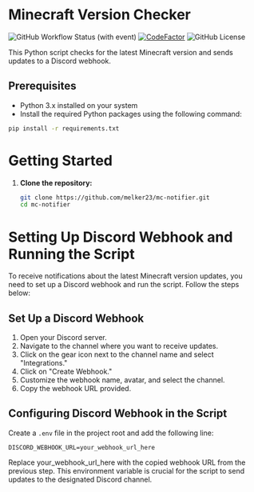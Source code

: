# Minecraft Version Checker
![GitHub Workflow Status (with event)](https://img.shields.io/github/actions/workflow/status/melker23/mc-notifier/main.yml)
[![CodeFactor](https://www.codefactor.io/repository/github/melker23/mc-notifier/badge)](https://www.codefactor.io/repository/github/melker23/mc-notifier)
![GitHub License](https://img.shields.io/github/license/melker23/mc-notifier)


This Python script checks for the latest Minecraft version and sends updates to a Discord webhook.

## Prerequisites

- Python 3.x installed on your system
- Install the required Python packages using the following command:

```bash
pip install -r requirements.txt
```
# Getting Started

1. **Clone the repository:**

   ```bash
   git clone https://github.com/melker23/mc-notifier.git
   cd mc-notifier
   ```

# Setting Up Discord Webhook and Running the Script

To receive notifications about the latest Minecraft version updates, you need to set up a Discord webhook and run the script. Follow the steps below:

## Set Up a Discord Webhook

1. Open your Discord server.
2. Navigate to the channel where you want to receive updates.
3. Click on the gear icon next to the channel name and select "Integrations."
4. Click on "Create Webhook."
5. Customize the webhook name, avatar, and select the channel.
6. Copy the webhook URL provided.

## Configuring Discord Webhook in the Script

Create a `.env` file in the project root and add the following line:

```env
DISCORD_WEBHOOK_URL=your_webhook_url_here
```
Replace your_webhook_url_here with the copied webhook URL from the previous step. This environment variable is crucial for the script to send updates to the designated Discord channel.



